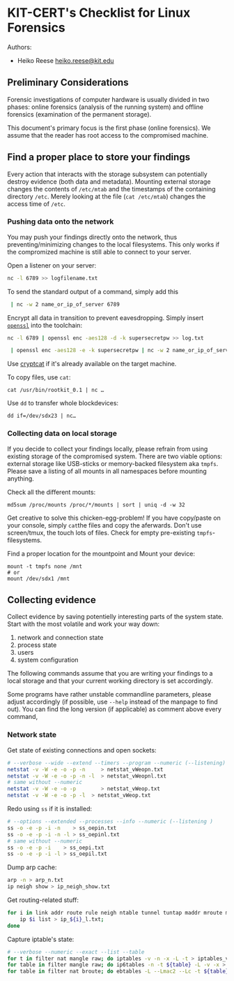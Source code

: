 # KIT-CERT's Checklist for Linux Forensics

Authors:
 * Heiko Reese <heiko.reese@kit.edu>

## Preliminary Considerations

Forensic investigations of computer hardware is usually divided in two phases:
online forensics (analysis of the running system) and offline forensics
(examination of the permanent storage).

This document's primary focus is the first phase (online forensics). We assume
that the reader has root access to the compromised machine.

## Find a proper place to store your findings

Every action that interacts with the storage subsystem can potentially destroy
evidence (both data and metadata). Mounting external storage changes the
contents of `/etc/mtab` and the timestamps of the containing directory `/etc`.
Merely looking at the file (`cat /etc/mtab`) changes the access time of `/etc`.

### Pushing data onto the network

You may push your findings directly onto the network, thus preventing/minimizing
changes to the local filesystems. This only works if the compromized machine is
still able to connect to your server.

Open a listener on your server:
```sh
nc -l 6789 >> logfilename.txt
```

To send the standard output of a command, simply add this
```sh
 | nc -w 2 name_or_ip_of_server 6789
```

Encrypt all data in transition to prevent eavesdropping. Simply insert
[`openssl`](https://openssl.org/) into the toolchain:
```sh
nc -l 6789 | openssl enc -aes128 -d -k supersecretpw >> log.txt
```
```sh
 | openssl enc -aes128 -e -k supersecretpw | nc -w 2 name_or_ip_of_server 6789
```

Use [cryptcat](http://cryptcat.sourceforge.net) if it's already available on
the target machine.

To copy files, use `cat`:

```
cat /usr/bin/rootkit_0.1 | nc …
```

Use `dd` to  transfer whole blockdevices:
```
dd if=/dev/sdx23 | nc…
```

### Collecting data on local storage

If you decide to collect your findings locally, please refrain from using
existing storage of the compromised system. There are two viable options:
external storage like USB-sticks or memory-backed filesystem aka `tmpfs`.
Please save a listing of all mounts in all namespaces before mounting anything.

Check all the different mounts:
```
md5sum /proc/mounts /proc/*/mounts | sort | uniq -d -w 32
```

Get creative to solve this chicken-egg-problem! If you have copy/paste on your
console, simply `cat`the files and copy the aferwards. Don't use screen/tmux,
the touch lots of files. Check for empty pre-existing `tmpfs`-filesystems.

Find a proper location for the mountpoint and Mount your device:
```
mount -t tmpfs none /mnt
# or
mount /dev/sdx1 /mnt
```

## Collecting evidence

Collect evidence by saving potentielly interesting parts of the system state.
Start with the most volatile and work your way down:

1. network and connection state
1. process state
1. users
1. system configuration

The following commands assume that you are writing your findings to a local
storage and that your current working directory is set accordingly.

Some programs have rather unstable commandline parameters, please adjust
accordingly (if possible, use `--help` instead of the manpage to find out). You
can find the long version (if applicable) as comment above every command,

### Network state

Get state of existing connections and open sockets:
```sh
# --verbose --wide --extend --timers --program --numeric (--listening)
netstat -v -W -e -o -p -n     > netstat_vWeopn.txt
netstat -v -W -e -o -p -n -l  > netstat_vWeopnl.txt
# same without --numeric
netstat -v -W -e -o -p        > netstat_vWeop.txt
netstat -v -W -e -o -p -l  > netstat_vWeop.txt
```

Redo using `ss` if it is installed:

```sh
# --options --extended --processes --info --numeric (--listening )
ss -o -e -p -i -n    > ss_oepin.txt
ss -o -e -p -i -n -l > ss_oepinl.txt
# same without --numeric
ss -o -e -p -i    > ss_oepi.txt
ss -o -e -p -i -l > ss_oepil.txt
```

Dump arp cache:
```sh
arp -n > arp_n.txt
ip neigh show > ip_neigh_show.txt
```

Get routing-related stuff:
```sh
for i in link addr route rule neigh ntable tunnel tuntap maddr mroute mrule; do
    ip $i list > ip_${i}_l.txt;
done
```

Capture iptable's state:
```sh
# --verbose --numeric --exact --list --table
for t in filter nat mangle raw; do iptables -v -n -x -L -t > iptables_vnxL_t${t}.txt; done
for table in filter mangle raw; do ip6tables -n -t ${table} -L -v -x > ip6tables_nt_${table}.txt; done
for table in filter nat broute; do ebtables -L --Lmac2 --Lc -t ${table} > ebtables_L_Lmac_Lc_t_${table}.txt; done
```

 
